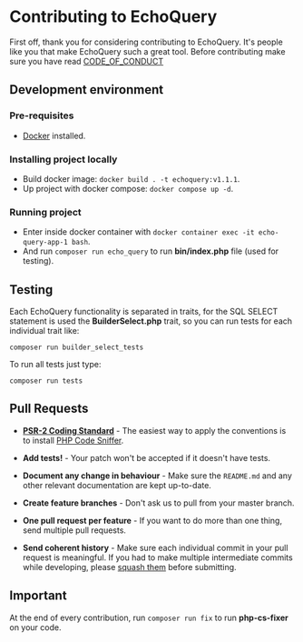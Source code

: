 # Contributing to EchoQuery

First off, thank you for considering contributing to EchoQuery. It's people like you that make EchoQuery such a great tool.
Before contributing make sure you have read [CODE_OF_CONDUCT](https://github.com/castroitalo/echo-query/blob/main/CODE_OF_CONDUCT.md)

## Development environment

### Pre-requisites

- [Docker](https://www.docker.com/) installed.

### Installing project locally

- Build docker image: `docker build . -t echoquery:v1.1.1`.
- Up project with docker compose: `docker compose up -d`.

### Running project
- Enter inside docker container with `docker container exec -it echo-query-app-1 bash`.
- And run `composer run echo_query` to run **bin/index.php** file (used for testing).

## Testing

Each EchoQuery functionality is separated in traits, for the SQL SELECT statement is used the **BuilderSelect.php** trait, so you can run tests for each individual trait like:

```shell
composer run builder_select_tests
```

To run all tests just type:

```shell
composer run tests
```

## Pull Requests

- **[PSR-2 Coding Standard](https://github.com/php-fig/fig-standards/blob/master/accepted/PSR-2-coding-style-guide.md)** - The easiest way to apply the conventions is to install [PHP Code Sniffer](http://pear.php.net/package/PHP_CodeSniffer).

- **Add tests!** - Your patch won't be accepted if it doesn't have tests.

- **Document any change in behaviour** - Make sure the `README.md` and any other relevant documentation are kept up-to-date.

- **Create feature branches** - Don't ask us to pull from your master branch.

- **One pull request per feature** - If you want to do more than one thing, send multiple pull requests.

- **Send coherent history** - Make sure each individual commit in your pull request is meaningful. If you had to make multiple intermediate commits while developing, please [squash them](http://www.git-scm.com/book/en/v2/Git-Tools-Rewriting-History#Changing-Multiple-Commit-Messages) before submitting.

## Important

At the end of every contribution, run `composer run fix` to run **php-cs-fixer** on your code.
